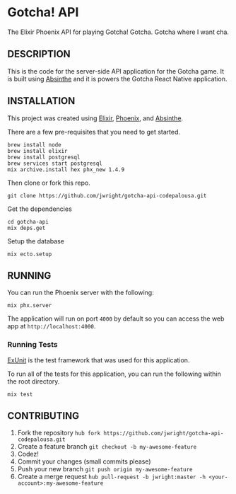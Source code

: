 Gotcha! API
===========

The Elixir Phoenix API for playing Gotcha! Gotcha. Gotcha where I want cha.

## DESCRIPTION

This is the code for the server-side API application for the Gotcha game. It is built using [Absinthe](http://absinthe-graphql.org/) and it is powers the Gotcha React Native application.

## INSTALLATION

This project was created using [Elixir](https://elixir-lang.org/), [Phoenix](https://phoenixframework.org/), and [Absinthe](http://absinthe-graphql.org/).

There are a few pre-requisites that you need to get started.

```
brew install node
brew install elixir
brew install postgresql
brew services start postgresql
mix archive.install hex phx_new 1.4.9
```

Then clone or fork this repo.

```
git clone https://github.com/jwright/gotcha-api-codepalousa.git
```

Get the dependencies

```
cd gotcha-api
mix deps.get
```

Setup the database

```
mix ecto.setup
```

## RUNNING

You can run the Phoenix server with the following:

```
mix phx.server
```

The application will run on port `4000` by default so you can access the web app at `http://localhost:4000`.

### Running Tests

[ExUnit](https://hexdocs.pm/ex_unit/ExUnit.html) is the test framework that was used for this application.

To run all of the tests for this application, you can run the following within the root directory.

```
mix test
```

## CONTRIBUTING

1. Fork the repository `hub fork https://github.com/jwright/gotcha-api-codepalousa.git`
1. Create a feature branch `git checkout -b my-awesome-feature`
1. Codez!
1. Commit your changes (small commits please)
1. Push your new branch `git push origin my-awesome-feature`
1. Create a merge request `hub pull-request -b jwright:master -h <your-account>:my-awesome-feature`
